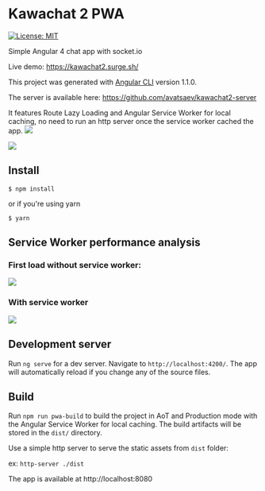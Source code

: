 # Kawachat 2 PWA



[![License: MIT](https://img.shields.io/badge/License-MIT-blue.svg)](https://opensource.org/licenses/MIT)

Simple Angular 4 chat app with socket.io 

Live demo: https://kawachat2.surge.sh/

This project was generated with [Angular CLI](https://github.com/angular/angular-cli) version 1.1.0.

The server is available here: https://github.com/avatsaev/kawachat2-server

It features Route Lazy Loading and Angular Service Worker for local caching, no need to run an http server once the service worker cached the app.
![](http://i.imgur.com/bqGF8Gv.png)

![](http://i.imgur.com/1rDosd6.png)

## Install

`$ npm install`

or if you're using yarn 

`$ yarn`

## Service Worker performance analysis

### First load without service worker:

![](http://i.imgur.com/GSfjAF4.png)

### With service worker

![](http://i.imgur.com/GfMJWm6.png)

## Development server

Run `ng serve` for a dev server. Navigate to `http://localhost:4200/`. The app will automatically reload if you change any of the source files.

## Build

Run `npm run pwa-build` to build the project in AoT and Production mode with the Angular Service Worker for local caching. The build artifacts will be stored in the `dist/` directory. 

Use a simple http server to serve the static assets from `dist` folder:

ex: `http-server ./dist`

The app is available at http://localhost:8080

